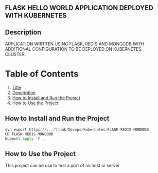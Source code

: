  ## FLASK HELLO WORLD APPLICATION DEPLOYED WITH KUBERNETES 

 ## Description
 APPLICATION WRITTEN USING FLASK, REDIS AND MONGODB WITH ADDITIONAL 
 CONFIGURATION TO BE DEPLOYED ON KUBERNETES CLUSTER.
 # Table of Contents
 
1. [Title](#Flask-Hello-World-Application)
2. [Description](#Description)
3. [How to Install and Run the Project](#How-to-Install-and-Run-the-Project)
4. [How to Use the Project](#How-to-Use-the-Project) 


 ## How to Install and Run the Project
```python
svn export https://.../trunk/Devops/Kubernates/FLASK-REDIS-MONDODB
CD FLASK-REDIS-MONGODB
kubectl apply -f .

```

 ## How to Use the Project
 This project can be use to test a port of an host or server
